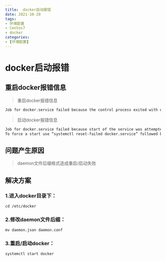```yaml
---
title:  docker启动报错
date: 2021-10-20
tags:
- 环境配置
- Centos7
- docker
categories:
- [环境配置]
---
```


# docker启动报错
## 重启docker报错信息
>重启docker报错信息
>

```sh
Job for docker.service failed because the control process exited with error code. See “systemctl status docker.service” and “journalctl -xe” for details.
```
>启动docker报错信息
>

```sh
Job for docker.service failed because start of the service was attempted too often. See “systemctl status docker.service” and “journalctl -xe” for details.
To force a start use “systemctl reset-failed docker.service” followed by “systemctl start docker.service” again.
```
## 问题产生原因
> daemon文件后缀格式造成重启/启动失败
 
## 解决方案
### 1.进入docker目录下：
```shell
cd /etc/docker
```
### 2.修改daemon文件后缀：
```shell
mv daemon.json daemon.conf
```
### 3.重启/启动docker：
```shell
systemctl start docker
```
